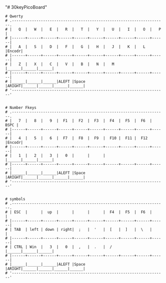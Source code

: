 "# 30keyPicoBoard" 

    # Qwerty
    # .---------------------------------------------------------------------.
    # |   Q  |   W  |   E  |   R  |   T  |   Y  |   U  |   I  |   O  |   P  |
    # |------+------+------+------+------+------+------+------+------+------|
    # |   A  |   S  |   D  |   F  |   G  |   H  |   J  |   K  |   L  |Encodr|
    # |------+------+------+------+------+------+------+------+------+------|
    # |   Z  |   X  |   C  |   V  |   B  |   N  |   M  |______|______|______|
    # |------+------+------+------+------+------+------+------+------+------|
    # |______|______|______|ALEFT |Space |ARIGHT|______|______|______|______|
    # '---------------------------------------------------------------------'

    
    # Number Fkeys
    # .---------------------------------------------------------------------.
    # |   7  |   8  |   9  |  F1  |  F2  |  F3  |  F4  |  F5  |  F6  | BSPC |
    # |------+------+------+------+------+------+------+------+------+------|
    # |   4  |   5  |   6  |  F7  |  F8  |  F9  |  F10 |  F11 |  F12 |Encodr|
    # |------+------+------+------+------+------+------+------+------+------|
    # |   1  |   2  |   3  |   0  |      |      |      |______|______|______|
    # |------+------+------+------+------+------+------+------+------+------|
    # |______|______|______|ALEFT |Space |ARIGHT|______|______|______|______|
    # '---------------------------------------------------------------------'

    
    # symbols
    # .---------------------------------------------------------------------.
    # | ESC  |      |  up  |      |      |      |  F4  |  F5  |  F6  |      |
    # |------+------+------+------+------+------+------+------+------+------|
    # | TAB  | left | down | right|  ;   |  '   |  [   |  ]   |  \   |      |
    # |------+------+------+------+------+------+------+------+------+------|
    # | CTRL | Win  |   3  |   0  |  ,   |  .   |  /   |______|______|______|
    # |------+------+------+------+------+------+------+------+------+------|
    # |______|______|______|ALEFT |Space |ARIGHT|______|______|______|______|
    # '---------------------------------------------------------------------'
